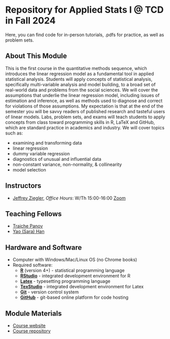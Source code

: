 # Repository for Applied Stats I @ TCD in Fall 2024

Here, you can find code for in-person tutorials, .pdfs for practice, as well as problem sets.


## About This Module

This is the first course in the quantitative methods sequence, which introduces the linear regression model as a fundamental tool in applied statistical analysis. Students will apply concepts of statistical analysis, specifically multi-variable analysis and model building, to a broad set of real-world data and problems from the social sciences. We will cover the assumptions that underlie the linear regression model, including issues of estimation and inference, as well as methods used to diagnose and correct for violations of those assumptions. My expectation is that at the end of the semester you will be savvy readers of published research and tasteful users of linear models. Labs, problem sets, and exams will teach students to apply concepts from class toward programming skills in R, LaTeX and GitHub, which are standard practice in academics and industry. We will cover topics such as:
- examining and transforming data
- linear regression 
- dummy variable regression
- diagnostics of unusual and influential data
- non-constant variance, non-normality, \& collinearity
- model selection

## Instructors

- [Jeffrey Ziegler](mailto:zieglerj@tcd.ie), *Office Hours*: W/Th 15:00-16:00 [Zoom](https://calendly.com/jeffreymziegler/pou-7003-oh)

## Teaching Fellows
- [Trajche Panov](mailto:panovt@tcd.ie)
- [Yao (Sara) Han](mailto:HANY3@tcd.ie)

## Hardware and Software

- Computer with Windows/Mac/Linux OS (no Chrome books)
- Required software:
    - [**R**](https://cran.r-project.org/) (version 4+) - statistical programming language
    - [**RStudio**](https://www.rstudio.com/) - integrated development environment for R
    - [**Latex**](https://www.latex-project.org/get/) - typesetting programming language
    - [**TexStudio**](https://www.texstudio.org/) - integrated development environment for Latex
    - [**Git**](https://git-scm.com/) - version control system
    - [**GitHub**](https://github.com/) - git-based online platform for code hosting
   
## Module Materials

- [Course website](https://jeffreyziegler.org/pages/POU7001/454bb65f037965c84ff5ab4e9140df7e4787e69a/)
- [Course repository](https://github.com/ASDS-TCD/StatsI_Fall2024/)


